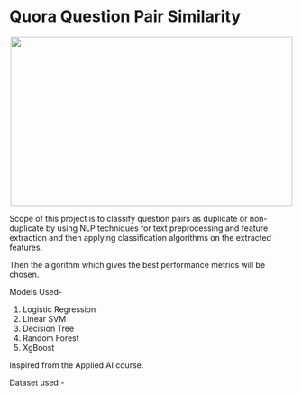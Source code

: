 # Quora Question Pair Similarity

<p align="center">
<img src="https://cdn.vox-cdn.com/thumbor/XZOiMSnjfLxakH367c7Og-Bb6v4=/7x0:633x417/1200x800/filters:focal(7x0:633x417)/cdn.vox-cdn.com/assets/1296846/quoralogo.jpg" width=500px height=300px>
</p>

Scope of this project is to classify question pairs as duplicate or non-duplicate by using NLP
techniques for text preprocessing and feature extraction and then applying classification algorithms on
the extracted features. 

Then the algorithm which gives the best performance metrics will be chosen.


Models Used-
<ol>
  <li>Logistic Regression</li>
  <li>Linear SVM</li>
  <li>Decision Tree</li>
  <li>Random Forest</li>
  <li>XgBoost</li>
</ol>

<p>Inspired from the Applied AI course.</p>

<p>Dataset used - <a href="https://www.kaggle.com/competitions/quora-question-pairs/data"></p>
